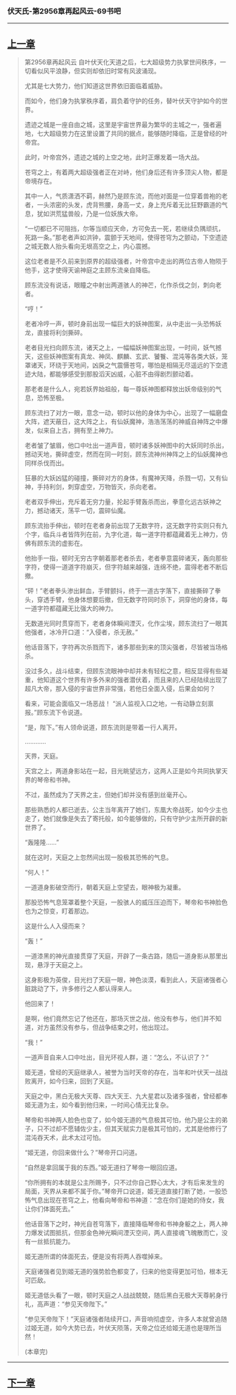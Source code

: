 ### 伏天氏-第2956章再起风云-69书吧

--------
[上一章](./62ec2b96258e572857ae9338f4821aeb.md)
--------


>
>
>
>第2956章再起风云
>自叶伏天化天道之后，七大超级势力执掌世间秩序，一切看似风平浪静，但实则却依旧时常有风波涌现。
>
>尤其是七大势力，他们知道这世界依旧面临着威胁。
>
>而如今，他们身为执掌秩序着，肩负着守护的任务，替叶伏天守护如今的世界。
>
>遗迹之城是一座自由之城，这里是宇宙世界最为繁华的主城之一，强者遍地，七大超级势力在这里设置了共同的据点，能够随时降临，正是曾经的叶帝宫。
>
>此时，叶帝宫外，遗迹之城的上空之地，此时正爆发着一场大战。
>
>苍穹之上，有着两大超级强者正在对峙，他们身后还有许多顶尖人物，都是帝境存在。
>
>其中一人，气质潇洒不羁，赫然乃是顾东流，而他对面是一位穿着兽袍的老者，一头浓密的头发，虎背熊腰，身高一丈，身上充斥着无比狂野霸道的气息，犹如洪荒猛兽般，乃是一位妖族大帝。
>
>“一切都已不可阻挡，尔等当顺应天命，方可免去一死，若继续负隅顽抗，死路一条。”那老者声如洪钟，震颤于天地间，使得苍穹为之颤动，下空遗迹之城无数人抬头看向无垠高空之上，内心震撼。
>
>这位老者是不久前来到原界的超级强者，叶帝宫中走出的两位古帝人物陨于他手，这才使得天谕神庭之主顾东流亲自降临。
>
>顾东流没有说话，眼瞳之中射出两道骇人的神芒，化作杀伐之剑，刺向老者。
>
>“哼！”
>
>老者冷哼一声，顿时身前出现一幅巨大的妖神图案，从中走出一头恐怖妖龙，直接将利剑撕碎。
>
>老者目光扫向顾东流，诸天之上，一幅幅妖神图案出现，一时间，妖气撼天，这些妖神图案有真龙、神凤、麒麟、玄武、饕餮、混沌等各类大妖，笼罩诸天，环绕于天地间，凶戾之气震慑苍穹，哪怕是相隔无尽遥远的下空遗迹大陆，都能够感受到那股滔天凶威，心脏不由得剧烈颤动着。
>
>那老者是什么人，宛若妖界始祖般，每一尊妖神图都释放出妖帝级别的气息，恐怖至极。
>
>顾东流扫了对方一眼，意念一动，顿时以他的身体为中心，出现了一幅磨盘大阵，遮天蔽日，这大阵之上，有仙妖魔神，浩浩荡荡的神威自神阵之中爆发，似来自上古，拥有至上神力。
>
>老者皱了皱眉，他口中吐出一道声音，顿时诸多妖神图中的大妖同时杀出，撼动天地，撕碎虚空，然而在同一时刻，顾东流神州神阵之上的仙妖魔神也同样杀伐而出。
>
>狂暴的大妖凶猛的碰撞，撕碎对方的身体，有魔神天降，杀戮一切，又有仙神，手持利剑，刺穿虚空，万物皆灭，杀向老者。
>
>老者双手伸出，充斥着无穷力量，抡起手臂轰杀而出，拳意化远古妖神之力，撼动诸天，荡平一切，震碎仙魔。
>
>顾东流抬手伸出，顿时在老者身前出现了无数字符，这无数字符实则只有九个字，临兵斗者皆阵列在前，九字化道，每一道字符都蕴藏着无上神力，仿佛有顾东流的虚影在。
>
>他抬手一指，顿时无穷古字朝着那老者杀去，老者拳意震碎诸天，轰向那些字符，使得一道道字符崩灭，但字符越来越强，连绵不绝，震得老者不断后撤。
>
>“砰！”老者拳头渗出鲜血，手臂颤抖，终于一道古字落下，直接撕碎了拳头，穿透手臂，他身体想要后撤，但无数字符同时杀下，洞穿他的身体，每一道字符都蕴藏无比强大的神力。
>
>无数道光同时贯穿而下，老者身体瞬间湮灭，化作尘埃，顾东流扫了一眼其他强者，冰冷开口道：“入侵者，杀无赦。”
>
>他话音落下，字符再次杀戮而下，诸多那些到来的顶尖强者，尽皆被当场格杀。
>
>没过多久，战斗结束，但顾东流眼神中却并未有轻松之意，相反显得有些凝重，他知道这个世界有许多外来的强者潜伏着，而且来的人已经陆续出现了超凡大帝，那入侵的宇宙世界非常强，若他日全面入侵，后果会如何？
>
>看来，可能会面临又一场恶战！
>“派人监视入口之地，一有动静立刻禀报。”顾东流下令说道。
>
>“是，陛下。”有人领命说道，顾东流则是带着一行人离开。
>
>…………
>
>天界，天庭。
>
>天宫之上，两道身影站在一起，目光眺望远方，这两人正是如今共同执掌天界的琴帝和书神。
>
>不过，虽然成为了天界之主，但她们却并没有感到丝毫开心。
>
>那些熟悉的人都已逝去，公主当年离开了她们，东凰大帝战死，如今少主也走了，她们就像是失去了寄托般，如今能够做的，只有守护少主所开辟的新世界了。
>
>“轰隆隆……”
>
>就在这时，天庭之上忽然间出现一股极其恐怖的气息。
>
>“何人！”
>
>一道道身影破空而行，朝着天庭上空望去，眼神极为凝重。
>
>那股恐怖气息笼罩着整个天庭，一股骇人的威压压迫而下，琴帝和书神脸色也为之惊变，盯着那边。
>
>这是什么人入侵而来？
>
>“轰！”
>
>一道漆黑的神光直接贯穿了天庭，开辟了一条古路，随后一道身影从那里出现，悬浮于天庭之上。
>
>这身影极为英俊，目光扫了天庭一眼，神色淡漠，看到此人，天庭诸强者心脏跳动了下，许多修行之人都认得来人。
>
>他回来了！
>
>是啊，他们竟然忘记了他还在，那场灭世之战，他没有参与，他们并不知道，对方虽然没有参与，但战争结束之时，他出现过。
>
>“我！”
>
>一道声音自来人口中吐出，目光环视人群，道：“怎么，不认识了？”
>
>姬无道，曾经的天庭继承人，被誉为当时天帝的存在，当年和叶伏天一战战败离开，如今归来，回到了天庭。
>
>天庭之中，黑白无极大天尊、四大天王、九大星君以及诸多强者，曾经都奉姬无道为主，如今看到他归来，一时间心情无比复杂。
>
>琴帝和书神两人脸色也变了，如今姬无道的气息极其可怕，他乃是公主的弟子，只不过却不愿辅佐少主，但其天赋实力是极其可怕的，尤其是他修行了混沌吞天术，此术太过可怕。
>
>“姬无道，你回来做什么？”琴帝开口问道。
>
>“自然是拿回属于我的东西。”姬无道扫了琴帝一眼回应道。
>
>“你所拥有的本就是公主所赐予，只不过你自己野心太大，才有后来发生的局面，天界从来都不属于你。”琴帝开口说道，姬无道直接打断了她，一股恐怖气息出现在苍穹之上，他看向琴帝和书神道：“念在你们是她的侍女，我让你们体面死去。”
>
>他话音落下之时，神光自苍穹落下，直接降临琴帝和书神身躯之上，两人神力爆发试图抵抗，但那金色神光瞬间湮灭空间，两人直接魂飞魄散而亡，没有一丝抵抗能力。
>
>姬无道所谓的体面死去，便是没有将两人吞噬掉来。
>
>天庭诸强者见到姬无道的强势脸色都变了，归来的他变得更加可怕，根本无可匹敌。
>
>姬无道低头看了一眼，顿时天庭之人战战兢兢，随后黑白无极大天尊躬身行礼，高声道：“参见天帝陛下。”
>
>“参见天帝陛下！”天庭诸强者陆续开口，声音响彻虚空，许多人本就曾追随过姬无道，如今大势已去，叶伏天陨落，天帝之位还给姬无道也是理所当然！
>
>(本章完)
>
>

--------
[下一章](./fde554d92f13a6ef24204ae19f79b7d4.md)
--------
